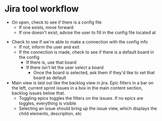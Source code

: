 # Jira tool workflow

- On open, check to see if there is a config file
  - If one exists, move forward
  - If one doesn't exist, advise the user to fill in the config file located at <dir>
- Check to see if we're able to make a connection with the config info
  - If not, inform the user and exit
  - If the connection is made, check to see if there is a default board in the config
    - If there is, use that board
    - If there isn't let the user select a board
      - Once the board is selected, ask them if they'd like to set that board as default
- Main view is laid out like the backlog view in jira. Epic filters in a bar on the left,
  current sprint issues in a box in the main content section, backlog issues below that.
  - Toggling epics toggles the filters on the issues. If no epics are toggles, everything is visible
  - Selecting an issue should bring up the issue view, which displays the child elements, description, etc

